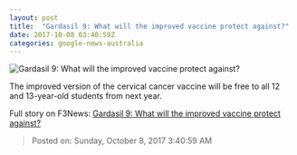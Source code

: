 ```yaml
---
layout: post
title:  "Gardasil 9: What will the improved vaccine protect against?"
date: 2017-10-08 03:40:59Z
categories: google-news-australia
---
```


![Gardasil 9: What will the improved vaccine protect against?](http://www.abc.net.au/news/image/386482-1x1-700x700.jpg)

The improved version of the cervical cancer vaccine will be free to all 12 and 13-year-old students from next year.


Full story on F3News: [Gardasil 9: What will the improved vaccine protect against?](http://www.f3nws.com/n/4Vc4SF)

> Posted on: Sunday, October 8, 2017 3:40:59 AM
